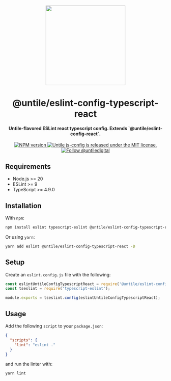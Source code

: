 <p align="center">
  <br><img width="250" src="https://untile.pt/logo.png" /><br>
</p>

<h1 align="center">
  @untile/eslint-config-typescript-react
</h1>

<h4 align="center">
  Untile-flavored ESLint react typescript config. Extends `@untile/eslint-config-react`.
</h4>

<p align="center">
  <a href="https://www.npmjs.com/package/@untile/eslint-config-typescript-react">
    <img src="https://img.shields.io/npm/v/@untile/eslint-config-typescript-react.svg?style=for-the-badge" alt="NPM version" />
  </a>
  <a href="https://github.com/untile/js-configs/blob/main/LICENSE">
    <img src="https://img.shields.io/badge/license-MIT-blue.svg?style=for-the-badge" alt="Untile js-config is released under the MIT license." />
  </a>
  <a href="https://twitter.com/intent/follow?screen_name=untiledigital">
    <img src="https://img.shields.io/twitter/follow/untiledigital.svg?label=Follow%20@untiledigital&style=for-the-badge" alt="Follow @untiledigital" />
  </a>
</p>

## Requirements

- Node.js >= 20
- ESLint >= 9
- TypeScript >= 4.9.0

## Installation

With `npm`:

```sh
npm install eslint typescript-eslint @untile/eslint-config-typescript-react --save-dev
```

Or using `yarn`:

```sh
yarn add eslint @untile/eslint-config-typescript-react -D
```

## Setup

Create an `eslint.config.js` file with the following:

```js
const eslintUntileConfigTypescriptReact = require('@untile/eslint-config-typescript-react');
const tseslint = require('typescript-eslint');

module.exports = tseslint.config(eslintUntileConfigTypescriptReact);
```

## Usage

Add the following `script` to your `package.json`:

```json
{
  "scripts": {
    "lint": "eslint ."
  }
}
```

and run the linter with:

```sh
yarn lint
```
